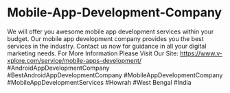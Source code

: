 # Mobile-App-Development-Company
We will offer you awesome mobile app development services within your budget. Our mobile app development company provides you the best services in the industry. Contact us now for guidance in all your digital marketing needs. For More Information Please Visit Our Site: https://www.v-xplore.com/service/mobile-apps-development/  #AndroidAppDevelopmentCompany #BestAndroidAppDevelopmentCompany #MobileAppDevelopmentCompany #MobileAppDevelopmentServices #Howrah #West Bengal #India
